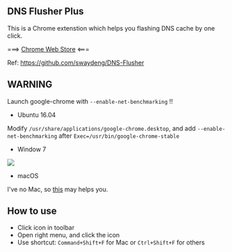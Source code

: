 DNS Flusher Plus
---

This is a Chrome extenstion which helps you flashing DNS cache by one click.

===> [Chrome Web Store](https://goo.gl/cjWk2e) <===

Ref: https://github.com/swaydeng/DNS-Flusher 

## **WARNING**
Launch google-chrome with `--enable-net-benchmarking` !!

 - Ubuntu 16.04

 Modify `/usr/share/applications/google-chrome.desktop`, and add `--enable-net-benchmarking` after `Exec=/usr/bin/google-chrome-stable`
 - Window 7

 ![](https://dn-getlink.qbox.me/bccfa9hyi9mas2jnjkmx6r.png)
 - macOS

 I've no Mac, so [this](https://goo.gl/VUH3Yt) may helps you.

## How to use

 - Click icon in toolbar
 - Open right menu, and click the icon
 - Use shortcut: `Command+Shift+F` for Mac or `Ctrl+Shift+F` for others